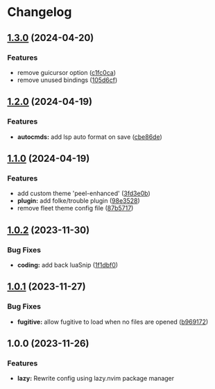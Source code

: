# Changelog

## [1.3.0](https://github.com/sleiphir/nvim/compare/v1.2.0...v1.3.0) (2024-04-20)


### Features

* remove guicursor option ([c1fc0ca](https://github.com/sleiphir/nvim/commit/c1fc0cad117cf6710e90201bcd117ad2717b28ec))
* remove unused bindings ([105d6cf](https://github.com/sleiphir/nvim/commit/105d6cf2eab4cf8e7f736dab6054113f290b2d36))

## [1.2.0](https://github.com/sleiphir/nvim/compare/v1.1.0...v1.2.0) (2024-04-19)


### Features

* **autocmds:** add lsp auto format on save ([cbe86de](https://github.com/sleiphir/nvim/commit/cbe86ded28b899087a6d3b1891d3d8d755d6c614))

## [1.1.0](https://github.com/sleiphir/nvim/compare/v1.0.2...v1.1.0) (2024-04-19)


### Features

* add custom theme 'peel-enhanced' ([3fd3e0b](https://github.com/sleiphir/nvim/commit/3fd3e0b6bfa7e9bb9d0ce9fa2f35d25ffe0e10a6))
* **plugin:** add folke/trouble plugin ([98e3528](https://github.com/sleiphir/nvim/commit/98e35282d410dbe42365b5927d841fe23a274b0b))
* remove fleet theme config file ([87b5717](https://github.com/sleiphir/nvim/commit/87b571752a2f99e4951edd8b2c146ad5ddb41f81))

## [1.0.2](https://github.com/sleiphir/nvim/compare/v1.0.1...v1.0.2) (2023-11-30)


### Bug Fixes

* **coding:** add back luaSnip ([1f1dbf0](https://github.com/sleiphir/nvim/commit/1f1dbf06c67824107598bcce9c4802f97da08536))

## [1.0.1](https://github.com/sleiphir/nvim/compare/v1.0.0...v1.0.1) (2023-11-27)


### Bug Fixes

* **fugitive:** allow fugitive to load when no files are opened ([b969172](https://github.com/sleiphir/nvim/commit/b969172234b77b06bc35c8f3ceb0319ad07ac4ca))

## 1.0.0 (2023-11-26)

### Features

* **lazy:** Rewrite config using lazy.nvim package manager
